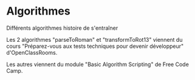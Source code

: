 # Algorithmes
Différents algorithmes histoire de s'entraîner

Les 2 algorithmes "parseToRoman" et "transformToRot13" viennent du cours "Préparez-vous aux tests techniques pour devenir développeur" d'OpenClassRooms.

Les autres viennent du module "Basic Algorithm Scripting" de Free Code Camp.
